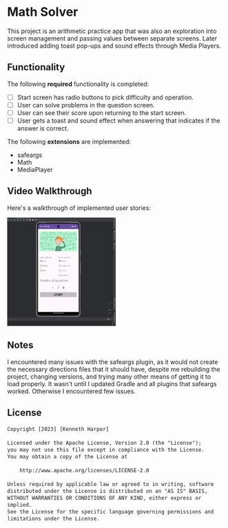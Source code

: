 # Math Solver

This project is an arithmetic practice app that was also an exploration into screen management and passing values between separate screens. Later introduced adding toast pop-ups and sound effects through Media Players. 

## Functionality 

The following **required** functionality is completed:

* [ ] Start screen has radio buttons to pick difficulty and operation.
* [ ] User can solve problems in the question screen.
* [ ] User can see their score upon returning to the start screen.
* [ ] User gets a toast and sound effect when answering that indicates if the answer is correct. 

The following **extensions** are implemented:

* safeargs
* Math
* MediaPlayer

## Video Walkthrough

Here's a walkthrough of implemented user stories:

<img src="Project4Showcase.gif" title='Video Walkthrough' width='50%' alt='Video Walkthrough' />

## Notes

I encountered many issues with the safeargs plugin, as it would not create the necessary directions files that it should have, despite me rebuilding the project, changing versions, and trying many other means of getting it to load properly. It wasn't until I updated Gradle and all plugins that safeargs worked.
Otherwise I encountered few issues.

## License

    Copyright [2023] [Kenneth Harper]

    Licensed under the Apache License, Version 2.0 (the "License");
    you may not use this file except in compliance with the License.
    You may obtain a copy of the License at

        http://www.apache.org/licenses/LICENSE-2.0

    Unless required by applicable law or agreed to in writing, software
    distributed under the License is distributed on an "AS IS" BASIS,
    WITHOUT WARRANTIES OR CONDITIONS OF ANY KIND, either express or implied.
    See the License for the specific language governing permissions and
    limitations under the License.
